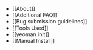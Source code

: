 * [[About]]
* [[Additional FAQ]]
* [[Bug submission guidelines]]
* [[Tools Used]]
* [[yeoman init]]
* [[Manual Install]]